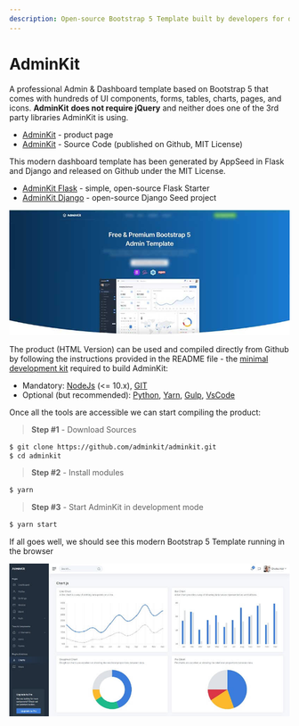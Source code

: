 ```yaml
---
description: Open-source Bootstrap 5 Template built by developers for developers.
---
```


# AdminKit

A professional Admin & Dashboard template based on Bootstrap 5 that comes with hundreds of UI components, forms, tables, charts, pages, and icons. **AdminKit** **does not require jQuery** and neither does one of the 3rd party libraries AdminKit is using.

* [AdminKit](https://adminkit.io) - product page
* [AdminKit](https://github.com/adminkit/adminkit) - Source Code (published on Github, MIT License)

This modern dashboard template has been generated by AppSeed in Flask and Django and released on Github under the MIT License.&#x20;

* [AdminKit Flask](https://github.com/app-generator/flask-adminkit) - simple, open-source Flask Starter
* [AdminKit Django](https://github.com/app-generator/django-adminkit) - open-source Django Seed project

![AdminKit - Bootstrap 5 Template.](../../.gitbook/assets/docs-adminkit-bootstrap-5.jpg)

The product (HTML Version) can be used and compiled directly from Github by following the instructions provided in the README file - the [minimal development kit](../tutorials/minimal-programming-kit.md) required to build AdminKit:

* Mandatory: [NodeJs](https://nodejs.org/en/) (<= 10.x), [GIT](https://git-scm.com)
* Optional (but recommended): [Python](https://www.python.org), [Yarn](https://yarnpkg.com), [Gulp](https://gulpjs.com), [VsCode](https://code.visualstudio.com)

Once all the tools are accessible we can start compiling the product:

> **Step #1** - Download Sources

```
$ git clone https://github.com/adminkit/adminkit.git
$ cd adminkit
```

> **Step #2** - Install modules

```bash
$ yarn
```

> **Step #3** - Start AdminKit in development mode

```bash
$ yarn start
```

If all goes well, we should see this modern Bootstrap 5 Template running in the browser

![AdminKit - Bootstrap 5 Template.](../../.gitbook/assets/adminkit-bootstrap-5-charts.jpg)


